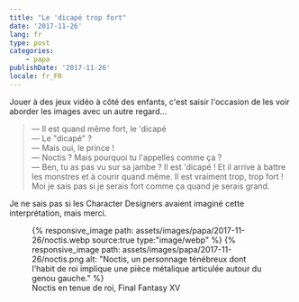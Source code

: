 ```yaml
---
title: "Le 'dicapé trop fort"
date: '2017-11-26'
lang: fr
type: post
categories:
    - papa
publishDate: '2017-11-26'
locale: fr_FR
---
```


Jouer à des jeux vidéo à côté des enfants, c'est saisir l'occasion de les voir aborder les images avec un autre regard…

<!-- more -->

> — Il est quand même fort, le 'dicapé  
> — Le "dicapé" ?  
> — Mais oui, le prince !  
> — Noctis ? Mais pourquoi tu l'appelles comme ça ?  
> — Ben, tu as pas vu sur sa jambe ? Il est 'dicapé ! Et il arrive à battre les monstres et à courir quand même. Il est vraiment trop, trop fort ! Moi je sais pas si je serais fort comme ça quand je serais grand.

Je ne sais pas si les <span lang="en">Character Designers</span> avaient imaginé cette interprétation, mais merci.

<figure>
    <picture>
        {% responsive_image path: assets/images/papa/2017-11-26/noctis.webp source:true type:"image/webp" %}
        {% responsive_image path: assets/images/papa/2017-11-26/noctis.png alt: "Noctis, un personnage ténébreux dont l'habit de roi implique une pièce métalique articulée autour du genou gauche." %}
    </picture>
    <figcaption>Noctis en tenue de roi, Final Fantasy XV</figcaption>
</figure>